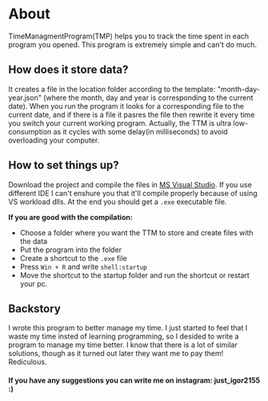 # About 
TimeManagmentProgram(TMP) helps you to track the time spent in each program you opened. This program is extremely simple and can't do much.
## How does it store data?
It creates a file in the location folder according to the template: "month-day-year.json" (where the month, day and year is corresponding to the current date). When you run the program it looks for a corresponding file to the current date, and if there is a file it pasres the file then rewrite it every time you switch your current working program. Actually, the TTM is ultra low-consumption as it cycles with some delay(in milliseconds) to avoid overloading your computer.

## How to set things up?
Download the project and compile the files in [MS Visual Studio](https://visualstudio.microsoft.com). If you use different IDE I can't enshure you that it'll compile properly because of using VS workload dlls. At the end you should get a `.exe` executable file. 

**If you are good with the compilation:**
 - Choose a folder where you want the TTM to store and create files with the data
 - Put the program into the folder
 - Create a shortcut to the `.exe` file 
 - Press `Win + R` and write `shell:startup`
 - Move the shortcut to the startup folder and run the shortcut or restart your pc.
## Backstory
I wrote this program to better manage my time. I just started to feel that I waste my time insted of learning programming, so I desided to write a program to manage my time better. I know that there is a lot of similar solutions, though as it turned out later they want me to pay them! Rediculous. 
#### If you have any suggestions you can write me on instagram: just_igor2155 :)
